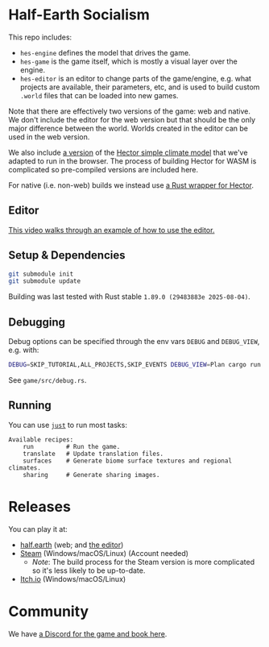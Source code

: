 # Half-Earth Socialism

This repo includes:

- `hes-engine` defines the model that drives the game.
- `hes-game` is the game itself, which is mostly a visual layer over the engine.
- `hes-editor` is an editor to change parts of the game/engine, e.g. what projects are available, their parameters, etc, and is used to build custom `.world` files that can be loaded into new games.

Note that there are effectively two versions of the game: web and native. We don't include the editor for the web version but that should be the only major difference between the world. Worlds created in the editor can be used in the web version.

We also include [a version](https://github.com/frnsys/hector-wasm) of the [Hector simple climate model](https://jgcri.github.io/hector/) that we've adapted to run in the browser. The process of building Hector for WASM is complicated so pre-compiled versions are included here.

For native (i.e. non-web) builds we instead use [a Rust wrapper for Hector](https://github.com/frnsys/hector-rs).

## Editor

[This video walks through an example of how to use the editor.](https://youtu.be/U8rmVcehZlg)

## Setup & Dependencies

```bash
git submodule init
git submodule update
```

Building was last tested with Rust stable `1.89.0 (29483883e 2025-08-04)`.


## Debugging

Debug options can be specified through the env vars `DEBUG` and `DEBUG_VIEW`, e.g. with:

```bash
DEBUG=SKIP_TUTORIAL,ALL_PROJECTS,SKIP_EVENTS DEBUG_VIEW=Plan cargo run
```

See `game/src/debug.rs`.

## Running

You can use [`just`](https://github.com/casey/just) to run most tasks:

```
Available recipes:
    run         # Run the game.
    translate   # Update translation files.
    surfaces    # Generate biome surface textures and regional climates.
    sharing     # Generate sharing images.
```

# Releases

You can play it at:
* [half.earth](https://play.half.earth/) (web; and [the editor](https://editor.half.earth/))
* [Steam](https://store.steampowered.com/app/2071530/HalfEarth_Socialism/) (Windows/macOS/Linux) (Account needed)
  - _Note_: The build process for the Steam version is more complicated so it's less likely to be up-to-date.
* [Itch.io](https://frnsys.itch.io/half-earth-socialism) (Windows/macOS/Linux)

# Community

We have [a Discord for the game and book here](https://discord.gg/cUBtbDfzn5).
